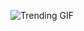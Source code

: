 
<!-- GIF_SECTION -->
![Trending GIF](https://media4.giphy.com/media/v1.Y2lkPThiYjIxNzcyMzI2dDlkcGswNzU1c2s1aTd4eHJxbHdobzR3eHp2c29rODN3NDBmeCZlcD12MV9naWZzX3NlYXJjaCZjdD1n/rplvK3z0IzLqBxVJWk/giphy.gif)
<!-- END_GIF_SECTION -->
